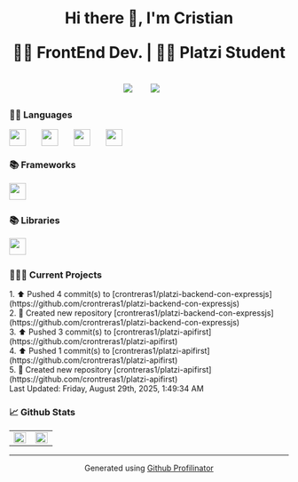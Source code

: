 <h1 align='center'>Hi there  👋, I'm Cristian

<p align='center'>👨‍💻 FrontEnd Dev. | 👨‍🚀 Platzi Student</p>

<div align='center'>
  <a href="https://twitter.com/crontreras1" target="_blank"><img src="https://img.shields.io/badge/X-000000?style=for-the-badge&logo=x&logoColor=white" /></a>&nbsp;&nbsp;&nbsp;&nbsp;
  <a href="https://www.linkedin.com/in/crontreras1" target="_blank"><img src="https://img.shields.io/badge/linkedin-%230077B5.svg?&style=for-the-badge&logo=linkedin&logoColor=white" /></a>&nbsp;&nbsp;&nbsp;&nbsp;
</div>

<h3>👨‍💻 Languages</h3>

<div style="display: flex; gap: 10px;">
  <img style='height: 30px;' src="https://img.shields.io/badge/html5%20-%23e34f26.svg?&style=for-the-badge&logo=html5&logoColor=white"/>&nbsp;&nbsp;
  <img style='height: 30px;' src="https://img.shields.io/badge/css3%20-%231572B6.svg?&style=for-the-badge&logo=css3&logoColor=white" />&nbsp;&nbsp;
  <img style='height: 30px;' src="https://img.shields.io/badge/JavaScript-323330?style=for-the-badge&logo=javascript&logoColor=F7DF1E" />&nbsp;&nbsp;
  <img style='height: 30px;' src="https://img.shields.io/badge/TypeScript-007ACC?style=for-the-badge&logo=typescript&logoColor=white" />&nbsp;&nbsp;
</div>

<h3>📚 Frameworks</h3>

<p >
  <img style='height: 30px;' src="https://img.shields.io/badge/Tailwind_CSS-38B2AC?style=for-the-badge&logo=tailwind-css&logoColor=white" />&nbsp;&nbsp;

</p>

<h3>📚 Libraries</h3>

<p >
  <img style='height: 30px;' src="https://img.shields.io/badge/React-20232A?style=for-the-badge&logo=react&logoColor=61DAFB" />&nbsp;&nbsp;

</p>

<h3>👷🏻‍♂️ Current Projects </h3>
<!--RECENT_ACTIVITY:start-->
1. ⬆️ Pushed 4 commit(s) to [crontreras1/platzi-backend-con-expressjs](https://github.com/crontreras1/platzi-backend-con-expressjs)<br>
2. 📔 Created new repository [crontreras1/platzi-backend-con-expressjs](https://github.com/crontreras1/platzi-backend-con-expressjs)<br>
3. ⬆️ Pushed 3 commit(s) to [crontreras1/platzi-apifirst](https://github.com/crontreras1/platzi-apifirst)<br>
4. ⬆️ Pushed 1 commit(s) to [crontreras1/platzi-apifirst](https://github.com/crontreras1/platzi-apifirst)<br>
5. 📔 Created new repository [crontreras1/platzi-apifirst](https://github.com/crontreras1/platzi-apifirst)<br>
<!--RECENT_ACTIVITY:end-->
<!--RECENT_ACTIVITY:last_update-->
Last Updated: Friday, August 29th, 2025, 1:49:34 AM
<!--RECENT_ACTIVITY:last_update_end-->

<h3>📈 Github Stats</h3>
<table><tr><td valign="top" width="50%">

<img src="https://github-readme-stats.vercel.app/api?username=crontreras1&show_icons=true&count_private=true&hide_border=true" align="left" style="width: 97%" />

</td><td valign="top" width="50%">

<img src="https://github-readme-stats.vercel.app/api/top-langs/?username=crontreras1&hide_border=true&layout=compact" align="left" style="width: 97%" />

</td></tr></table>  

----
<div align="center">Generated using <a href="https://profilinator.rishav.dev/" target="_blank">Github Profilinator</a></div>
